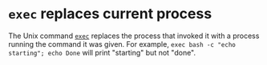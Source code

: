 # `exec` replaces current process

The Unix command [`exec`](https://www.geeksforgeeks.org/exec-command-in-linux-with-examples/) replaces the process that invoked it with a process running the command it was given.
For example, `exec bash -c "echo starting"; echo Done` will print "starting" but not "done".

